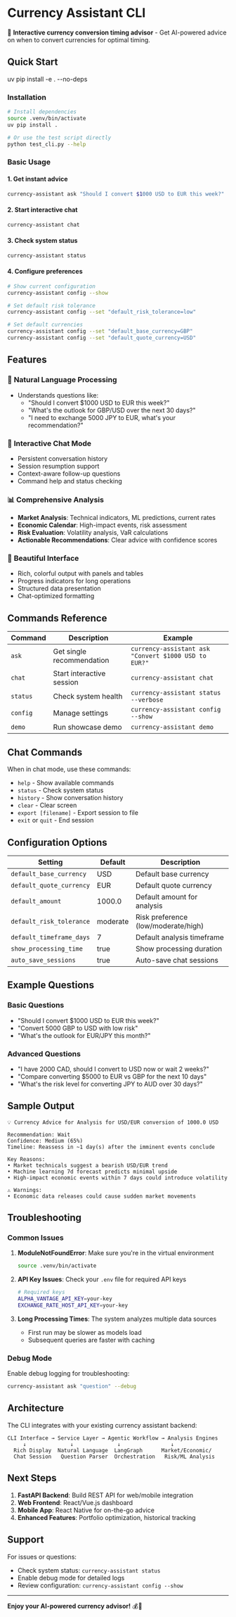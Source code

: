 # Currency Assistant CLI

🤖 **Interactive currency conversion timing advisor** - Get AI-powered advice on when to convert currencies for optimal timing.

## Quick Start
uv pip install -e . --no-deps
### Installation
```bash
# Install dependencies
source .venv/bin/activate
uv pip install .

# Or use the test script directly
python test_cli.py --help
```

### Basic Usage

#### 1. Get instant advice
```bash
currency-assistant ask "Should I convert $1000 USD to EUR this week?"
```

#### 2. Start interactive chat
```bash
currency-assistant chat
```

#### 3. Check system status
```bash
currency-assistant status
```

#### 4. Configure preferences
```bash
# Show current configuration
currency-assistant config --show

# Set default risk tolerance
currency-assistant config --set "default_risk_tolerance=low"

# Set default currencies
currency-assistant config --set "default_base_currency=GBP"
currency-assistant config --set "default_quote_currency=USD"
```

## Features

### 🎯 **Natural Language Processing**
- Understands questions like:
  - "Should I convert $1000 USD to EUR this week?"
  - "What's the outlook for GBP/USD over the next 30 days?"
  - "I need to exchange 5000 JPY to EUR, what's your recommendation?"

### 💬 **Interactive Chat Mode**
- Persistent conversation history
- Session resumption support
- Context-aware follow-up questions
- Command help and status checking

### 📊 **Comprehensive Analysis**
- **Market Analysis**: Technical indicators, ML predictions, current rates
- **Economic Calendar**: High-impact events, risk assessment
- **Risk Evaluation**: Volatility analysis, VaR calculations
- **Actionable Recommendations**: Clear advice with confidence scores

### 🎨 **Beautiful Interface**
- Rich, colorful output with panels and tables
- Progress indicators for long operations
- Structured data presentation
- Chat-optimized formatting

## Commands Reference

| Command | Description | Example |
|---------|-------------|---------|
| `ask` | Get single recommendation | `currency-assistant ask "Convert $1000 USD to EUR?"` |
| `chat` | Start interactive session | `currency-assistant chat` |
| `status` | Check system health | `currency-assistant status --verbose` |
| `config` | Manage settings | `currency-assistant config --show` |
| `demo` | Run showcase demo | `currency-assistant demo` |

## Chat Commands

When in chat mode, use these commands:
- `help` - Show available commands
- `status` - Check system status
- `history` - Show conversation history
- `clear` - Clear screen
- `export [filename]` - Export session to file
- `exit` or `quit` - End session

## Configuration Options

| Setting | Default | Description |
|---------|---------|-------------|
| `default_base_currency` | USD | Default base currency |
| `default_quote_currency` | EUR | Default quote currency |
| `default_amount` | 1000.0 | Default amount for analysis |
| `default_risk_tolerance` | moderate | Risk preference (low/moderate/high) |
| `default_timeframe_days` | 7 | Default analysis timeframe |
| `show_processing_time` | true | Show processing duration |
| `auto_save_sessions` | true | Auto-save chat sessions |

## Example Questions

### Basic Questions
- "Should I convert $1000 USD to EUR this week?"
- "Convert 5000 GBP to USD with low risk"
- "What's the outlook for EUR/JPY this month?"

### Advanced Questions
- "I have 2000 CAD, should I convert to USD now or wait 2 weeks?"
- "Compare converting $5000 to EUR vs GBP for the next 10 days"
- "What's the risk level for converting JPY to AUD over 30 days?"

## Sample Output

```
💡 Currency Advice for Analysis for USD/EUR conversion of 1000.0 USD

Recommendation: Wait
Confidence: Medium (65%)
Timeline: Reassess in ~1 day(s) after the imminent events conclude

Key Reasons:
• Market technicals suggest a bearish USD/EUR trend
• Machine learning 7d forecast predicts minimal upside
• High-impact economic events within 7 days could introduce volatility

⚠️ Warnings:
• Economic data releases could cause sudden market movements
```

## Troubleshooting

### Common Issues

1. **ModuleNotFoundError**: Make sure you're in the virtual environment
   ```bash
   source .venv/bin/activate
   ```

2. **API Key Issues**: Check your `.env` file for required API keys
   ```bash
   # Required keys
   ALPHA_VANTAGE_API_KEY=your-key
   EXCHANGE_RATE_HOST_API_KEY=your-key
   ```

3. **Long Processing Times**: The system analyzes multiple data sources
   - First run may be slower as models load
   - Subsequent queries are faster with caching

### Debug Mode
Enable debug logging for troubleshooting:
```bash
currency-assistant ask "question" --debug
```

## Architecture

The CLI integrates with your existing currency assistant backend:

```
CLI Interface → Service Layer → Agentic Workflow → Analysis Engines
     ↓              ↓              ↓                ↓
  Rich Display  Natural Language  LangGraph      Market/Economic/
  Chat Session   Question Parser  Orchestration   Risk/ML Analysis
```

## Next Steps

1. **FastAPI Backend**: Build REST API for web/mobile integration
2. **Web Frontend**: React/Vue.js dashboard
3. **Mobile App**: React Native for on-the-go advice
4. **Enhanced Features**: Portfolio optimization, historical tracking

## Support

For issues or questions:
- Check system status: `currency-assistant status`
- Enable debug mode for detailed logs
- Review configuration: `currency-assistant config --show`

---

**Enjoy your AI-powered currency advisor!** 💰🚀